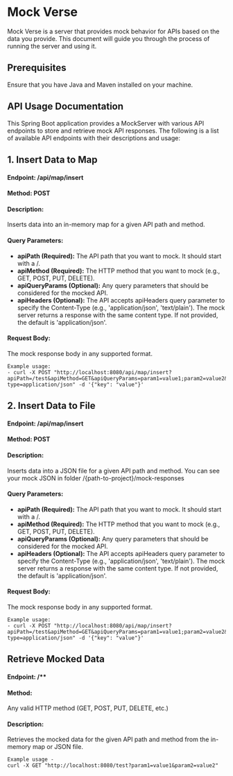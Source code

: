 # Mock Verse 
Mock Verse is a server that provides mock behavior for APIs based on the data you provide. This document will guide you through the process of running the server and using it.

## Prerequisites
Ensure that you have Java and Maven installed on your machine.

## API Usage Documentation

This Spring Boot application provides a MockServer with various API endpoints to store and retrieve mock API responses. The following is a list of available API endpoints with their descriptions and usage:

## 1. Insert Data to Map

#### Endpoint: /api/map/insert
#### Method: POST
#### Description: 
Inserts data into an in-memory map for a given API path and method.

#### Query Parameters:

* **apiPath (Required):** The API path that you want to mock. It should start with a /.
* **apiMethod (Required):** The HTTP method that you want to mock (e.g., GET, POST, PUT, DELETE).
* **apiQueryParams (Optional):** Any query parameters that should be considered for the mocked API.
* **apiHeaders (Optional):** The API accepts apiHeaders query parameter to specify the Content-Type (e.g., 'application/json', 'text/plain'). The mock server returns a response with the same content type. If not provided, the default is 'application/json'.

#### Request Body: 
The mock response body in any supported format.

```curl
Example usage:
- curl -X POST "http://localhost:8080/api/map/insert?apiPath=/test&apiMethod=GET&apiQueryParams=param1=value1;param2=value2&apiHeaders=content-type=application/json" -d '{"key": "value"}'
```

## 2. Insert Data to File

#### Endpoint: /api/map/insert
#### Method: POST
#### Description: 
Inserts data into a JSON file for a given API path and method. You can see your mock JSON in folder /{path-to-project}/mock-responses

#### Query Parameters:

* **apiPath (Required):** The API path that you want to mock. It should start with a /.
* **apiMethod (Required):** The HTTP method that you want to mock (e.g., GET, POST, PUT, DELETE).
* **apiQueryParams (Optional):** Any query parameters that should be considered for the mocked API.
* **apiHeaders (Optional):** The API accepts apiHeaders query parameter to specify the Content-Type (e.g., 'application/json', 'text/plain'). The mock server returns a response with the same content type. If not provided, the default is 'application/json'.

#### Request Body: 
The mock response body in any supported format.

```curl
Example usage:
- curl -X POST "http://localhost:8080/api/map/insert?apiPath=/test&apiMethod=GET&apiQueryParams=param1=value1;param2=value2&apiHeaders=content-type=application/json" -d '{"key": "value"}'
```

## Retrieve Mocked Data

#### Endpoint: /**
#### Method: 
Any valid HTTP method (GET, POST, PUT, DELETE, etc.)
#### Description: 
Retrieves the mocked data for the given API path and method from the in-memory map or JSON file.

```curl
Example usage -
curl -X GET "http://localhost:8080/test?param1=value1&param2=value2"

```
